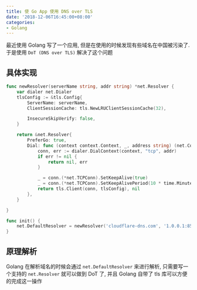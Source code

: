 ```yaml
---
title: 使 Go App 使用 DNS over TLS
date: '2018-12-06T16:45:00+08:00'
categories:
- Golang
---
```

最近使用 Golang 写了一个应用, 但是在使用的时候发现有些域名在中国被污染了. 于是使用 `DoT (DNS over TLS)` 解决了这个问题


<!--more-->

## 具体实现
```go
func newResolver(serverName string, addr string) *net.Resolver {
	var dialer net.Dialer
	tlsConfig := &tls.Config{
		ServerName: serverName,
		ClientSessionCache: tls.NewLRUClientSessionCache(32),

		InsecureSkipVerify: false,
	}

	return &net.Resolver{
		PreferGo: true,
		Dial: func (context context.Context, _, address string) (net.Conn, error) {
			conn, err := dialer.DialContext(context, "tcp", addr)
			if err != nil {
				return nil, err
			}

			_ = conn.(*net.TCPConn).SetKeepAlive(true)
			_ = conn.(*net.TCPConn).SetKeepAlivePeriod(10 * time.Minute)
			return tls.Client(conn, tlsConfig), nil
		},
	}

}

func init() {
	net.DefaultResolver = newResolver('cloudflare-dns.com', '1.0.0.1:853')
}
```

## 原理解析
Golang 在解析域名的时候会通过 `net.DefaultResolver` 来进行解析, 只需要写一个支持的 `net.Resolver` 就可以做到 DoT 了, 并且 Golang 自带了 tls 库可以方便的完成这一操作
